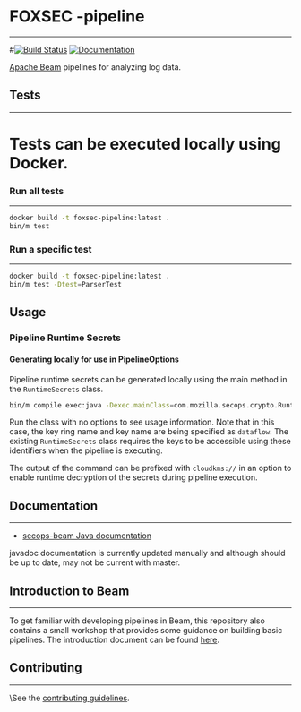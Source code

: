 # FOXSEC -pipeline
------------------------
#[![Build Status](https://travis-ci.org/mozilla-services/foxsec-pipeline.svg?branch=master)](https://travis-ci.org/mozilla-services/foxsec-pipeline)
[![Documentation](https://img.shields.io/badge/documentation-link-purple.svg)](https://mozilla-services.github.io/foxsec-pipeline/secops-beam/)

[Apache Beam](https://beam.apache.org/) pipelines for analyzing log data.

## Tests
---------------

 # Tests can be executed locally using Docker.

### Run all tests
----------------------
```bash
docker build -t foxsec-pipeline:latest .
bin/m test
```

### Run a specific test
-------------------------------
```bash
docker build -t foxsec-pipeline:latest .
bin/m test -Dtest=ParserTest
```

## Usage

### Pipeline Runtime Secrets

#### Generating locally for use in PipelineOptions

Pipeline runtime secrets can be generated locally using the main method in the `RuntimeSecrets` class.

```bash
bin/m compile exec:java -Dexec.mainClass=com.mozilla.secops.crypto.RuntimeSecrets -Dexec.args='-i testkey -k dataflow -p my-gcp-dataflow-project -r dataflow'
```

Run the class with no options to see usage information. Note that in this case, the key ring name and key name
are being specified as `dataflow`. The existing `RuntimeSecrets` class requires the keys to be accessible
using these identifiers when the pipeline is executing.

The output of the command can be prefixed with `cloudkms://` in an option to enable runtime decryption of the secrets
during pipeline execution.

## Documentation
---------------------------
* [secops-beam Java documentation](https://mozilla-services.github.io/foxsec-pipeline/secops-beam/)

javadoc documentation is currently updated manually and although should be up to date, may not be current
with master.

## Introduction to Beam
--------------------------------
To get familiar with developing pipelines in Beam, this repository also contains a small workshop that
provides some guidance on building basic pipelines. The introduction document can be found
[here](docs/beam-intro/INTRO.md).

## Contributing
--------------------------
\\See the [contributing guidelines](./CONTRIBUTING.md).
